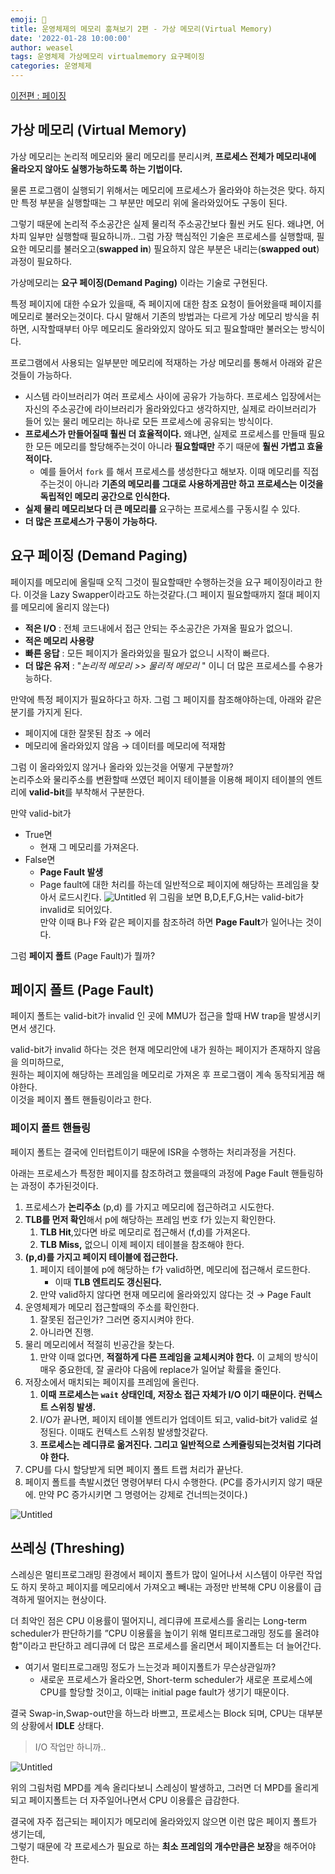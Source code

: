 ```yaml
---
emoji: 📓
title: 운영체제의 메모리 훔쳐보기 2편 - 가상 메모리(Virtual Memory)
date: '2022-01-28 10:00:00'
author: weasel
tags: 운영체제 가상메모리 virtualmemory 요구페이징
categories: 운영체제
---
```


[이전편 : 페이징](https://becomeweasel.me/paging/)

## 가상 메모리 (Virtual Memory)

가상 메모리는 논리적 메모리와 물리 메모리를 분리시켜, **프로세스 전체가 메모리내에 올라오지 않아도 실행가능하도록 하는 기법이다.**

물론 프로그램이 실행되기 위해서는 메모리에 프로세스가 올라와야 하는것은 맞다. 하지만 특정 부분을 실행할때는 그 부분만 메모리 위에 올라와있어도 구동이 된다.

그렇기 때문에 논리적 주소공간은 실제 물리적 주소공간보다 훨씬 커도 된다. 왜냐면, 어차피 일부만 실행할때 필요하니까..
그럼 가장 핵심적인 기술은 프로세스를 실행할때, 필요한 메모리를 불러오고(**swapped in**) 필요하지 않은 부분은 내리는(**swapped out**) 과정이 필요하다.

가상메모리는 **요구 페이징(Demand Paging)** 이라는 기술로 구현된다.

특정 페이지에 대한 수요가 있을때, 즉 페이지에 대한 참조 요청이 들어왔을때 페이지를 메모리로 불러오는것이다.
다시 말해서 기존의 방법과는 다르게 가상 메모리 방식을 취하면, 시작할때부터 아무 메모리도 올라와있지 않아도 되고 필요할때만 불러오는 방식이다.

프로그램에서 사용되는 일부분만 메모리에 적재하는 가상 메모리를 통해서 아래와 같은것들이 가능하다.

- 시스템 라이브러리가 여러 프로세스 사이에 공유가 가능하다.
  프로세스 입장에서는 자신의 주소공간에 라이브러리가 올라와있다고 생각하지만, 실제로 라이브러리가 들어 있는 물리 메모리는 하나로 모든 프로세스에 공유되는 방식이다.
- **프로세스가 만들어질때 훨씬 더 효율적이다.** 왜냐면, 실제로 프로세스를 만들때 필요한 모든 메모리를 할당해주는것이 아니라 **필요할때만** 주기 때문에 **훨씬 가볍고 효율적이다.**
  - 예를 들어서 `fork` 를 해서 프로세스를 생성한다고 해보자.
    이때 메모리를 직접 주는것이 아니라 **기존의 메모리를 그대로 사용하게끔만 하고 프로세스는 이것을 독립적인 메모리 공간으로 인식한다.**
- **실제 물리 메모리보다 더 큰 메모리를** 요구하는 프로세스를 구동시킬 수 있다.
- **더 많은 프로세스가 구동이 가능하다.**

## 요구 페이징 (Demand Paging)

페이지를 메모리에 올릴때 오직 그것이 필요할때만 수행하는것을 요구 페이징이라고 한다.
이것을 Lazy Swapper이라고도 하는것같다.(그 페이지 필요할때까지 절대 페이지를 메모리에 올리지 않는다)

- **적은 I/O** : 전체 코드내에서 접근 안되는 주소공간은 가져올 필요가 없으니.
- **적은 메모리 사용량**
- **빠른 응답** : 모든 페이지가 올라와있을 필요가 없으니 시작이 빠르다.
- **더 많은 유저** : "_논리적 메모리 >> 물리적 메모리_ " 이니 더 많은 프로세스를 수용가능하다.

만약에 특정 페이지가 필요하다고 하자. 그럼 그 페이지를 참조해야하는데, 아래와 같은 분기를 가지게 된다.

- 페이지에 대한 잘못된 참조 → 에러
- 메모리에 올라와있지 않음 → 데이터를 메모리에 적재함

그럼 이 올라와있지 않거나 올라와 있는것을 어떻게 구분할까?  
논리주소와 물리주소를 변환할때 쓰였던 페이지 테이블을 이용해 페이지 테이블의 엔트리에 **valid-bit**를 부착해서 구분한다.

만약 valid-bit가

- True면
  - 현재 그 메모리를 가져온다.
- False면
  - **Page Fault 발생**
  - Page fault에 대한 처리를 하는데 일반적으로 페이지에 해당하는 프레임을 찾아서 로드시킨다.
  ![Untitled](./1.png)
  위 그림을 보면 B,D,E,F,G,H는 valid-bit가 invalid로 되어있다.  
  만약 이때 B나 F와 같은 페이지를 참조하려 하면 **Page Fault**가 일어나는 것이다.

그럼 **페이지 폴트** (Page Fault)가 뭘까?

## 페이지 폴트 (Page Fault)
페이지 폴트는 valid-bit가 invalid 인 곳에 MMU가 접근을 할때 HW trap을 발생시키면서 생긴다.

valid-bit가 invalid 하다는 것은 현재 메모리안에 내가 원하는 페이지가 존재하지 않음을 의미하므로,  
원하는 페이지에 해당하는 프레임을 메모리로 가져온 후 프로그램이 계속 동작되게끔 해야한다.  
이것을 페이지 폴트 핸들링이라고 한다.

### 페이지 폴트 핸들링

페이지 폴트는 결국에 인터럽트이기 때문에 ISR을 수행하는 처리과정을 거친다.

아래는 프로세스가 특정한 페이지를 참조하려고 했을때의 과정에 Page Fault 핸들링하는 과정이 추가된것이다.

1. 프로세스가 **논리주소** (p,d) 를 가지고 메모리에 접근하려고 시도한다.
2. **TLB를 먼저 확인**해서 p에 해당하는 프레임 번호 f가 있는지 확인한다.
   1. **TLB Hit**,있다면 바로 메모리로 접근해서 (f,d)를 가져온다.
   2. **TLB Miss,** 없으니 이제 페이지 테이블을 참조해야 한다.
3. **(p,d)를 가지고 페이지 테이블에 접근한다.**
   1. 페이지 테이블에 p에 해당하는 f가 valid하면, 메모리에 접근해서 로드한다.
        - 이때 **TLB 엔트리도 갱신된다.**
   2. 만약 valid하지 않다면 현재 메모리에 올라와있지 않다는 것 → Page Fault
4. 운영체제가 메모리 접근할때의 주소를 확인한다.
   1. 잘못된 접근인가? 그러면 중지시켜야 한다.
   2. 아니라면 진행.
5. 물리 메모리에서 적절히 빈공간을 찾는다.
   1. 만약 이때 없다면, **적절하게 다른 프레임을 교체시켜야 한다.** 이 교체의 방식이 매우 중요한데, 잘 골라야 다음에 replace가 일어날 확률을 줄인다.
6. 저장소에서 매치되는 페이지를 프레임에 올린다.
   1. **이때 프로세스는 `wait` 상태인데, 저장소 접근 자체가 I/O 이기 때문이다. 컨텍스트 스위칭 발생.**
   2. I/O가 끝나면, 페이지 테이블 엔트리가 업데이트 되고, valid-bit가 valid로 설정된다. 이때도 컨텍스트 스위칭 발생할것같다.
   3. **프로세스는 레디큐로 옮겨진다. 그리고 일반적으로 스케쥴링되는것처럼 기다려야 한다.**
7. CPU를 다시 할당받게 되면 페이지 폴트 트랩 처리가 끝난다.
8. 페이지 폴트를 촉발시켰던 명령어부터 다시 수행한다. (PC를 증가시키지 않기 때문에. 만약 PC 증가시키면 그 명령어는 강제로 건너띄는것이다.)

![Untitled](./2.png)

## 쓰레싱 (Threshing)

스레싱은 멀티프로그래밍 환경에서 페이지 폴트가 많이 일어나서 시스템이 아무런 작업도 하지 못하고 페이지를 메모리에서 가져오고 빼내는 과정만 반복해 CPU 이용률이 급격하게 떨어지는 현상이다.

더 최악인 점은 CPU 이용률이 떨어지니, 레디큐에 프로세스를 올리는 Long-term scheduler가 판단하기를
”CPU 이용률을 높이기 위해 멀티프로그래밍 정도를 올려야 함"이라고 판단하고 레디큐에 더 많은 프로세스를 올리면서 페이지폴트는 더 늘어간다.

- 여기서 멀티프로그래밍 정도가 느는것과 페이지폴트가 무슨상관일까?
  - 새로운 프로세스가 올라오면, Short-term scheduler가 새로운 프로세스에 CPU를 할당할 것이고, 이때는 initial page fault가 생기기 때문이다.

결국 Swap-in,Swap-out만을 하느라 바쁘고, 프로세스는 Block 되며, CPU는 대부분의 상황에서 **IDLE** 상태다.
>I/O 작업만 하니까..

![Untitled](./thresing.png)

위의 그림처럼 MPD를 계속 올리다보니 스레싱이 발생하고, 그러면 더 MPD를 올리게되고 페이지폴트는 더 자주일어나면서 CPU 이용률은 급감한다.

결국에 자주 접근되는 페이지가 메모리에 올라와있지 않으면 이런 많은 페이지 폴트가 생기는데,  
그렇기 때문에 각 프로세스가 필요로 하는 **최소 프레임의 개수만큼은 보장**을 해주어야 한다.

```toc

```
